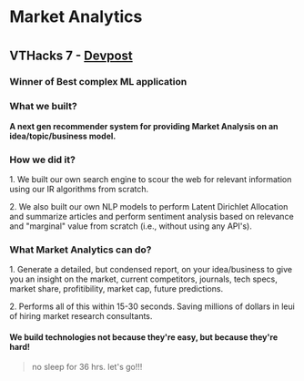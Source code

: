 # Market Analytics
#
## VTHacks 7 - <a href="https://devpost.com/software/market-analytics">Devpost</a>
### Winner of Best complex ML application

### What we built?
<p><strong> A next gen recommender system for providing Market Analysis on an idea/topic/business model.</strong></p>

### How we did it?
<p> 1. We built our own search engine to scour the web for relevant information using our IR algorithms from scratch.</p>
<p> 2. We also built our own NLP models to perform Latent Dirichlet Allocation and summarize articles and perform sentiment analysis based on relevance and "marginal" value
from scratch (i.e., without using any API's).</p>

### What Market Analytics can do?

<p> 1. Generate a detailed, but condensed report, on your idea/business to give you an insight on the market, current competitors, journals, tech specs, market share, profitibility, market cap, future predictions.</p>
<p> 2. Performs all of this within 15-30 seconds. Saving millions of dollars in leui of hiring market research consultants.</p>

#### We build technologies not because they're easy, but because they're hard!
> no sleep for 36 hrs. let's go!!!
